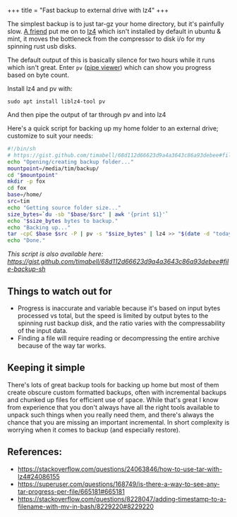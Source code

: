 +++
title = "Fast backup to external drive with lz4"
+++

The simplest backup is to just tar-gz your home directory, but it's painfully
slow. [A friend](http://blog.luxagen.com/2016/build-backups-an-unexpected-journey/) put me on to [lz4](https://lz4.github.io/lz4/) which isn't installed by default in ubuntu &
mint, it moves the bottleneck from the compressor to disk i/o for my spinning
rust usb disks.

The default output of this is basically silence for two hours while it runs
which isn't great. Enter `pv` ([pipe
viewer](https://www.howtogeek.com/428654/how-to-monitor-the-progress-of-linux-commands-with-pv-and-progress/))
which can show you progress based on byte count.

Install lz4 and pv with:

    sudo apt install liblz4-tool pv

And then pipe the output of tar through pv and into lz4

Here's a quick script for backing up my home folder to an external drive;
customize to suit your needs:

```bash
#!/bin/sh
# https://gist.github.com/timabell/68d112d66623d9a4a3643c86a93debee#file-backup-sh
echo "Opening/creating backup folder..."
mountpoint=/media/tim/backup/
cd "$mountpoint"
mkdir -p fox
cd fox
base=/home/
src=tim
echo "Getting source folder size..."
size_bytes=`du -sb "$base/$src" | awk '{print $1}'`
echo "$size_bytes bytes to backup."
echo "Backing up..."
tar -cpC $base $src -P | pv -s "$size_bytes" | lz4 >> "$(date -d "today" +"%Y%m%d-%H%M")-home.tar.lz4"
echo "Done."
```

*This script is also available here:
<https://gist.github.com/timabell/68d112d66623d9a4a3643c86a93debee#file-backup-sh>*

## Things to watch out for

* Progress is inaccurate and variable because it's based on input bytes
	processed vs total, but the speed is limited by output bytes to the spinning
	rust backup disk, and the ratio varies with the compressability of the input
	data.
* Finding a file will require reading or decompressing the entire archive
	because of the way tar works.

## Keeping it simple

There's lots of great backup tools for backing up home but most of them create
obscure custom formatted backups, often with incremental backups and chunked up
files for efficient use of space. While that's great I know from experience
that you don't always have all the right tools available to unpack such things
when you really need them, and there's always the chance that you are missing
an important incremental. In short complexity is worrying when it comes to
backup (and especially restore).

## References:

* <https://stackoverflow.com/questions/24063846/how-to-use-tar-with-lz4#24086155>
* <https://superuser.com/questions/168749/is-there-a-way-to-see-any-tar-progress-per-file/665181#665181>
* <https://stackoverflow.com/questions/8228047/adding-timestamp-to-a-filename-with-mv-in-bash/8229220#8229220>
